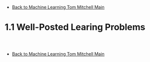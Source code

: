 * [Back to Machine Learning Tom Mitchell Main](../../main.md)

# 1.1 Well-Posted Learing Problems

##





<br>

* [Back to Machine Learning Tom Mitchell Main](../../main.md)